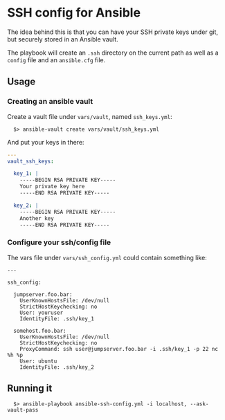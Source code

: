 # SSH config for Ansible

The idea behind this is that you can have your SSH private keys under git,
but securely stored in an Ansible vault.

The playbook will create an `.ssh` directory on the current path as well as
a `config` file and an `ansible.cfg` file.

## Usage

### Creating an ansible vault

Create a vault file under `vars/vault`, named `ssh_keys.yml`:

```
  $> ansible-vault create vars/vault/ssh_keys.yml
```

And put your keys in there:

```yaml
---
vault_ssh_keys:

  key_1: |
    -----BEGIN RSA PRIVATE KEY-----
    Your private key here
    -----END RSA PRIVATE KEY-----

  key_2: |
    -----BEGIN RSA PRIVATE KEY-----
    Another key
    -----END RSA PRIVATE KEY-----

```

### Configure your ssh/config file

The vars file under `vars/ssh_config.yml` could contain something like:

```
---

ssh_config:

  jumpserver.foo.bar:
    UserKnownHostsFile: /dev/null
    StrictHostKeychecking: no
    User: youruser
    IdentityFile: .ssh/key_1

  somehost.foo.bar:
    UserKnownHostsFile: /dev/null
    StrictHostKeychecking: no
    ProxyCommand: ssh user@jumpserver.foo.bar -i .ssh/key_1 -p 22 nc %h %p
    User: ubuntu
    IdentityFile: .ssh/key_2

```

## Running it

```
  $> ansible-playbook ansible-ssh-config.yml -i localhost, --ask-vault-pass
```


